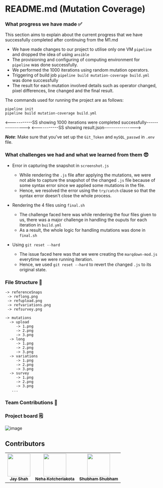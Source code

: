 # README.md (Mutation Coverage)

### What progress we have made ✅
This section aims to explain about the current progress that we have successfully completed after continuing from the M1.md

- We have made changes to our project to utilise only one VM ```pipeline``` and dropped the idea of using ```ansible```
- The provisioning and configuring of computing environment for ```pipeline``` was done successfully.
- We performed the 1000 iterations using random mutation operators.
- Triggering of build job ```pipeline build mutation-coverage build.yml``` was done successfully 
- The result for each mutation involved details such as operator changed, pixel differences, line changed and the final result.

The commands used for running the project are as follows:

``` 
pipeline init
pipeline build mutation-coverage build.yml
```
 <-----------SS showing 1000 iterations were completed successfully---------------->
 <-----------SS showing result.json---------------->

***Note***: Make sure that you've set up the ```Git_Token``` and ```mySQL_passwd``` in ```.env``` file.

### What challenges we had and what we learned from them 😎

- Error in capturing the snapshot in ```screenshot.js```
  - While rendering the ```.js``` file after applying the mutations, we were not able to capture the snapshot of the changed ```.js``` file because of some syntax error since we applied some mutations in the file.
  - Hence, we resolved the error using the ```try/catch``` clause so that the syntax error doesn't close the whole process.
  
- Rendering the 4 files using ```final.sh```
  - The challenge faced here was while rendering the four files given to us, there was a major challenge in handling the ouputs for each iteration in ```build.yml```
  - As a result, the whole logic for handling mutations was done in ```final.sh```

- Using ```git reset --hard```
  - The issue faced here was that we were creating the ```marqdown-mod.js``` everytime we were running iteration.
  - Hence, we used ```git reset --hard``` to revert the changed ```.js``` to its original state.

### File Structure 📁
```
-> referenceSnaps
 -> reflong.png
 -> refupload.png
 -> refvariations.png
 -> refsurvey.png
 
-> mutations
  -> upload
     -> 1.png
     -> 2.png
     -> 3.png
  -> long
     -> 1.png
     -> 2.png
     -> 3.png
  -> variations
     -> 1.png
     -> 2.png
     -> 3.png
  -> survey
     -> 1.png
     -> 2.png
     -> 3.png
   ...
```


### Team Contributions 👥	


### Project board 🗒️

![image](https://media.github.ncsu.edu/user/22719/files/3cbd4639-9cc8-4bcb-abd2-820857fa45eb)
   

## Contributors

<table>
  <tr>
    <td align="center"><a href="https://github.ncsu.edu/jshah7"><img src="https://avatars.github.ncsu.edu/u/24819?s=400&u=280e70d782addeea586714773e95b8766e098f95"width="75px;" alt=""/ ><br /><sub><b>Jay Shah</b></sub></a></td>
    <td align="center"><a href="https://github.ncsu.edu/nkotche"><img src="https://avatars.github.ncsu.edu/u/22460" width="75px;" alt=""/><br /><sub><b>Neha Kotcherlakota</b></sub></a><br /></td>
    <td align="center"><a href="https://github.ncsu.edu/sshubha"><img src="https://avatars.github.ncsu.edu/u/22719" width="75px;" alt=""/><br /><sub><b>Shubham Shubham</b></sub></a><br /></td>
  </tr>
</table>
